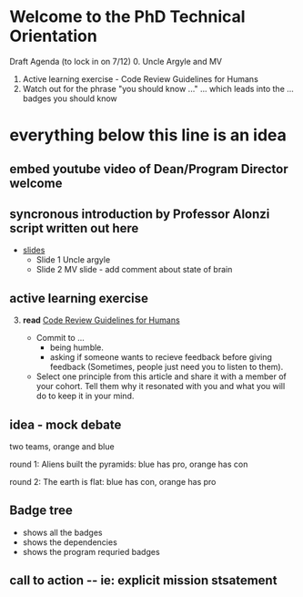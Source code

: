 # Welcome to the PhD Technical Orientation

Draft Agenda (to lock in on 7/12)
0. Uncle Argyle and MV
1. Active learning exercise - Code Review Guidelines for Humans
2. Watch out for the phrase "you should know ..." ... which leads into the ... badges you should know



# everything below this line is an idea





## embed youtube video of Dean/Program Director welcome

## syncronous introduction by Professor Alonzi script written out here
* [slides](https://myuva-my.sharepoint.com/:p:/g/personal/lpa2a_virginia_edu/EcIqb1_xLZlLpneOl-sklXUBv-7899RNFqwllVSMAI4hqg?e=c5pRpZ)
    * Slide 1 Uncle argyle
    * Slide 2 MV slide - add comment about state of brain 

## active learning exercise
3. **read** [Code Review Guidelines for Humans](https://phauer.com/2018/code-review-guidelines/)

    * Commit to ...
      * being humble.
      * asking if someone wants to recieve feedback before giving feedback (Sometimes, people just need you to listen to them).
    * Select one principle from this article and share it with a member of your cohort. Tell them why it resonated with you and what you will do to keep it in your mind.

## idea - mock debate
two teams, orange and blue

round 1: Aliens built the pyramids: blue has pro, orange has con

round 2: The earth is flat: blue has con, orange has pro

## Badge tree
* shows all the badges
* shows the dependencies
* shows the program requried badges

## call to action -- ie: explicit mission stsatement
